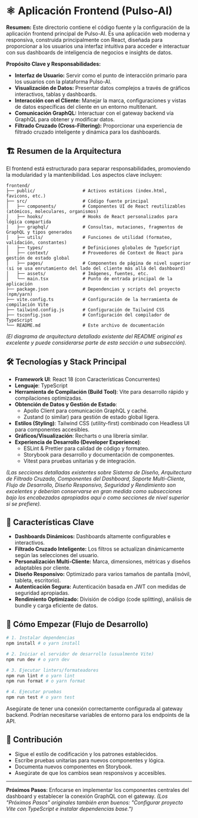 # ⚛️ Aplicación Frontend (Pulso-AI)

**Resumen:** Este directorio contiene el código fuente y la configuración de la aplicación frontend principal de Pulso-AI. Es una aplicación web moderna y responsiva, construida principalmente con React, diseñada para proporcionar a los usuarios una interfaz intuitiva para acceder e interactuar con sus dashboards de inteligencia de negocios e insights de datos.

**Propósito Clave y Responsabilidades:**
-   **Interfaz de Usuario:** Servir como el punto de interacción primario para los usuarios con la plataforma Pulso-AI.
-   **Visualización de Datos:** Presentar datos complejos a través de gráficos interactivos, tablas y dashboards.
-   **Interacción con el Cliente:** Manejar la marca, configuraciones y vistas de datos específicas del cliente en un entorno multitenant.
-   **Comunicación GraphQL:** Interactuar con el gateway backend vía GraphQL para obtener y modificar datos.
-   **Filtrado Cruzado (Cross-Filtering):** Proporcionar una experiencia de filtrado cruzado inteligente y dinámica para los dashboards.

## 🏗️ Resumen de la Arquitectura

El frontend está estructurado para separar responsabilidades, promoviendo la modularidad y la mantenibilidad. Los aspectos clave incluyen:

```
frontend/
├── public/                  # Activos estáticos (index.html, favicons, etc.)
├── src/                     # Código fuente principal
│   ├── components/          # Componentes UI de React reutilizables (atómicos, moleculares, organismos)
│   ├── hooks/               # Hooks de React personalizados para lógica compartida
│   ├── graphql/             # Consultas, mutaciones, fragmentos de GraphQL y tipos generados
│   ├── utils/               # Funciones de utilidad (formateo, validación, constantes)
│   ├── types/               # Definiciones globales de TypeScript
│   ├── context/             # Proveedores de Context de React para gestión de estado global
│   ├── pages/               # Componentes de página de nivel superior (si se usa enrutamiento del lado del cliente más allá del dashboard)
│   ├── assets/              # Imágenes, fuentes, etc.
│   └── main.tsx             # Punto de entrada principal de la aplicación
├── package.json             # Dependencias y scripts del proyecto (npm/yarn)
├── vite.config.ts           # Configuración de la herramienta de compilación Vite
├── tailwind.config.js       # Configuración de Tailwind CSS
├── tsconfig.json            # Configuración del compilador de TypeScript
└── README.md                # Este archivo de documentación
```
*(El diagrama de arquitectura detallado existente del README original es excelente y puede considerarse parte de esta sección o una subsección).*

## 🛠️ Tecnologías y Stack Principal

-   **Framework UI**: React 18 (con Características Concurrentes)
-   **Lenguaje**: TypeScript
-   **Herramienta de Compilación (Build Tool)**: Vite para desarrollo rápido y compilaciones optimizadas.
-   **Obtención de Datos y Gestión de Estado**:
    -   Apollo Client para comunicación GraphQL y caché.
    -   Zustand (o similar) para gestión de estado global ligera.
-   **Estilos (Styling)**: Tailwind CSS (utility-first) combinado con Headless UI para componentes accesibles.
-   **Gráficos/Visualización**: Recharts o una librería similar.
-   **Experiencia de Desarrollo (Developer Experience)**:
    -   ESLint & Prettier para calidad de código y formateo.
    -   Storybook para desarrollo y documentación de componentes.
    -   Vitest para pruebas unitarias y de integración.

*(Las secciones detalladas existentes sobre Sistema de Diseño, Arquitectura de Filtrado Cruzado, Componentes del Dashboard, Soporte Multi-Cliente, Flujo de Desarrollo, Diseño Responsivo, Seguridad y Rendimiento son excelentes y deberían conservarse en gran medida como subsecciones bajo los encabezados apropiados aquí o como secciones de nivel superior si se prefiere).*

## 🎯 Características Clave

-   **Dashboards Dinámicos:** Dashboards altamente configurables e interactivos.
-   **Filtrado Cruzado Inteligente:** Los filtros se actualizan dinámicamente según las selecciones del usuario.
-   **Personalización Multi-Cliente:** Marca, dimensiones, métricas y diseños adaptables por cliente.
-   **Diseño Responsivo:** Optimizado para varios tamaños de pantalla (móvil, tableta, escritorio).
-   **Autenticación Segura:** Autenticación basada en JWT con medidas de seguridad apropiadas.
-   **Rendimiento Optimizado:** División de código (code splitting), análisis de bundle y carga eficiente de datos.

## 🚀 Cómo Empezar (Flujo de Desarrollo)

```bash
# 1. Instalar dependencias
npm install # o yarn install

# 2. Iniciar el servidor de desarrollo (usualmente Vite)
npm run dev # o yarn dev

# 3. Ejecutar linters/formateadores
npm run lint # o yarn lint
npm run format # o yarn format

# 4. Ejecutar pruebas
npm run test # o yarn test
```
Asegúrate de tener una conexión correctamente configurada al gateway backend. Podrían necesitarse variables de entorno para los endpoints de la API.

## 🤝 Contribución

-   Sigue el estilo de codificación y los patrones establecidos.
-   Escribe pruebas unitarias para nuevos componentes y lógica.
-   Documenta nuevos componentes en Storybook.
-   Asegúrate de que los cambios sean responsivos y accesibles.

---

**Próximos Pasos**: Enfocarse en implementar los componentes centrales del dashboard y establecer la conexión GraphQL con el gateway.
*(Los "Próximos Pasos" originales también eran buenos: "Configurar proyecto Vite con TypeScript e instalar dependencias base.")*
```
